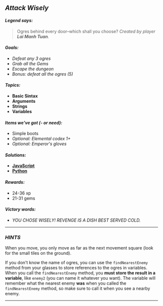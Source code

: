 ## _Attack Wisely_

#### _Legend says:_
> Ogres behind every door–which shall you choose? _Created by player **Lai Manh Tuan**._

#### _Goals:_
+ _Defeat any 3 ogres_
+ _Grab all the Gems_
+ _Escape the dungeon_
+ _Bonus: defeat all the ogres (5)_

#### _Topics:_
+ **Basic Sintax**
+ **Arguments**
+ **Strings**
+ **Variables**

#### _Items we've got (- or need):_
+ Simple boots
+ _Optional: Elemental codex 1+_
+ _Optional: Emperor's gloves_

#### _Solutions:_
+ **[JavaScript](attackWisely.js)**
+ **[Python](attack_wisely.py)**

#### _Rewards:_
+ 24-36 xp
+ 21-31 gems

#### _Victory words:_
+ _YOU CHOSE WISELY! REVENGE IS A DISH BEST SERVED COLD._

___

### _HINTS_

When you move, you only move as far as the next movement square (look for the small tiles on the ground).

If you don't know the name of ogres, you can use the `findNearestEnemy` method from your glasses to store references to the ogres in variables. When you call the `findNearestEnemy` method, you **must store the result in a variable**, like `enemy2` (you can name it whatever you want). The variable will remember what the nearest enemy **was** when you called the `findNearestEnemy` method, so make sure to call it when you see a nearby enemy.

___
